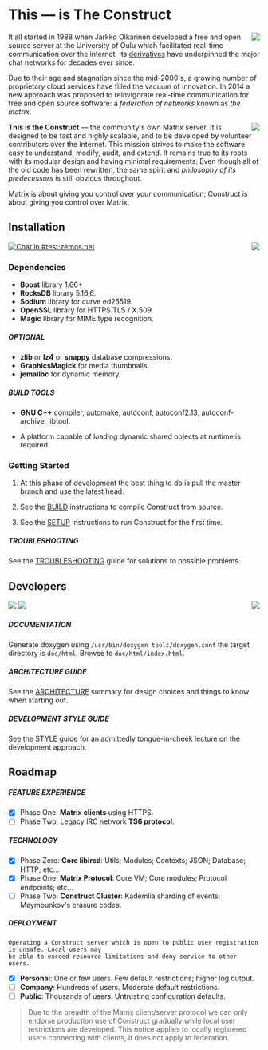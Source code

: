 # This — is The **Construct**

<a href="share/webapp">
	<img align="right" src="https://i.imgur.com/TIf8kEC.png" />
</a>

It all started in 1988 when Jarkko Oikarinen developed a free and open source server
at the University of Oulu which facilitated real-time communication over the internet.
Its [derivatives](https://upload.wikimedia.org/wikipedia/commons/d/d8/IRCd_software_implementations.png)
have underpinned the major chat networks for decades ever since.

Due to their age and stagnation since the mid-2000's, a growing number of
proprietary cloud services have filled the vacuum of innovation. In 2014 a new
approach was proposed to reinvigorate real-time communication for free and open
source software: a *federation of networks* known as *the matrix*.

<a href="https://github.com/vector-im/riot-web/">
	<img align="right" src="https://i.imgur.com/DUuGSrH.png" />
</a>

**This is the Construct** — the community's own Matrix server. It is designed to be
fast and highly scalable, and to be developed by volunteer contributors over
the internet. This mission strives to make the software easy to understand, modify, audit,
and extend. It remains true to its roots with its modular design and having minimal
requirements. Even though all of the old code has been rewritten, the same spirit and
_philosophy of its predecessors_ is still obvious throughout.

Matrix is about giving you control over your communication; Construct is about
giving you control over Matrix.

## Installation

<a href="https://github.com/tulir/gomuks">
	<img align="right" src="https://i.imgur.com/YMUAULE.png" />
</a>

[![Chat in #test:zemos.net](https://img.shields.io/matrix/test:zemos.net.svg?label=Chat%20in%20%23test%3Azemos.net&logo=matrix&server_fqdn=matrix.org&style=for-the-badge&color=brightgreen)](https://matrix.to/#/#test:zemos.net)

### Dependencies

- **Boost** library 1.66+
- **RocksDB** library 5.16.6.
- **Sodium** library for curve ed25519.
- **OpenSSL** library for HTTPS TLS / X.509.
- **Magic** library for MIME type recognition.

##### OPTIONAL

- **zlib** or **lz4** or **snappy** database compressions.
- **GraphicsMagick** for media thumbnails.
- **jemalloc** for dynamic memory.

##### BUILD TOOLS

- **GNU C++** compiler, automake, autoconf, autoconf2.13,
autoconf-archive, libtool.

- A platform capable of loading dynamic shared objects at runtime is required.

<!--

#### Platforms

[![Construct](https://img.shields.io/SemVer/v0.0.0-dev.png)](https://github.com/jevolk/charybdis/tree/master)

| <sub> Continuously Integrated Host </sub>   | <sub> Compiler </sub>    | <sub> Third party </sub> | <sub> Status </sub> |
|:------------------------------------------- |:------------------------ |:------------------------ |:------------------- |
| <sub> Linux Ubuntu 16.04 Xenial </sub>      | <sub> GCC 6       </sub> | <sub> Boost 1.66 </sub>  | [![POSIX Build Status](https://travis-ci.org/jevolk/charybdis.svg?branch=master)](https://travis-ci.org/jevolk/charybdis) |
| <sub> Linux Ubuntu 16.04 Xenial </sub>      | <sub> GCC 8       </sub> | <sub> Boost 1.66 </sub>  | [![POSIX Build Status](https://travis-ci.org/jevolk/charybdis.svg?branch=master)](https://travis-ci.org/jevolk/charybdis) |
| <sub> Linux Ubuntu 18.04 Xenial </sub>      | <sub> GCC 6       </sub> | <sub> Boost 1.66 </sub>  | [![POSIX Build Status](https://travis-ci.org/jevolk/charybdis.svg?branch=master)](https://travis-ci.org/jevolk/charybdis) |

-->

### Getting Started

1. At this phase of development the best thing to do is pull the master branch
and use the latest head.

2. See the [BUILD](doc/BUILD.md) instructions to compile Construct from source.

3. See the [SETUP](doc/SETUP.md) instructions to run Construct for the first time.

##### TROUBLESHOOTING

See the [TROUBLESHOOTING](doc/TROUBLESHOOTING.md) guide for solutions to possible
problems.

## Developers

<a href="https://github.com/mujx/nheko">
	<img align="right" src="https://i.imgur.com/GQ91GOK.png" />
</a>

[![](https://img.shields.io/badge/License-BSD-brightgreen.svg?label=%20license&style=for-the-badge&color=brightgreen)]() [![](https://img.shields.io/badge/PRs-welcome-brightgreen.svg?label=contributions&style=for-the-badge&color=brightgreen)]()

##### DOCUMENTATION

Generate doxygen using `/usr/bin/doxygen tools/doxygen.conf` the target
directory is `doc/html`. Browse to `doc/html/index.html`.

##### ARCHITECTURE GUIDE

See the [ARCHITECTURE](doc/ARCHITECTURE.md) summary for design choices and
things to know when starting out.

##### DEVELOPMENT STYLE GUIDE

See the [STYLE](doc/STYLE.md) guide for an admittedly tongue-in-cheek lecture on
the development approach.

## Roadmap

##### FEATURE EXPERIENCE

- [x] Phase One: **Matrix clients** using HTTPS.
- [ ] Phase Two: Legacy IRC network **TS6 protocol**.

##### TECHNOLOGY

- [x] Phase Zero: **Core libircd**: Utils; Modules; Contexts; JSON; Database; HTTP; etc...
- [x] Phase One: **Matrix Protocol**: Core VM; Core modules; Protocol endpoints; etc...
- [ ] Phase Two: **Construct Cluster**: Kademlia sharding of events; Maymounkov's erasure codes.

##### DEPLOYMENT

```
Operating a Construct server which is open to public user registration is unsafe. Local users may
be able to exceed resource limitations and deny service to other users.
```

- [x] **Personal**: One or few users. Few default restrictions; higher log output.
- [ ] **Company**: Hundreds of users. Moderate default restrictions.
- [ ] **Public**: Thousands of users. Untrusting configuration defaults.

> Due to the breadth of the Matrix client/server protocol we can only endorse
production use of Construct gradually while local user restrictions are
developed. This notice applies to locally registered users connecting with
clients, it does not apply to federation.
